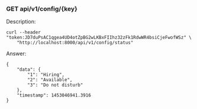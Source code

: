 ### GET api/v1/config/{key}

Description: 

```
curl --header "token:JD7duPsAC1qgea4UD4otZpBG2wLKBxFIIhz32zFk1RdwWR4bsiCjeFwofWSz" \
    "http://localhost:8000/api/v1/config/status"
```

Answer:

```
{
	"data": {
		"1": "Hiring",
		"2": "Available",
		"3": "Do not disturb"
	},
	"timestamp": 1453046941.3916
}
```

